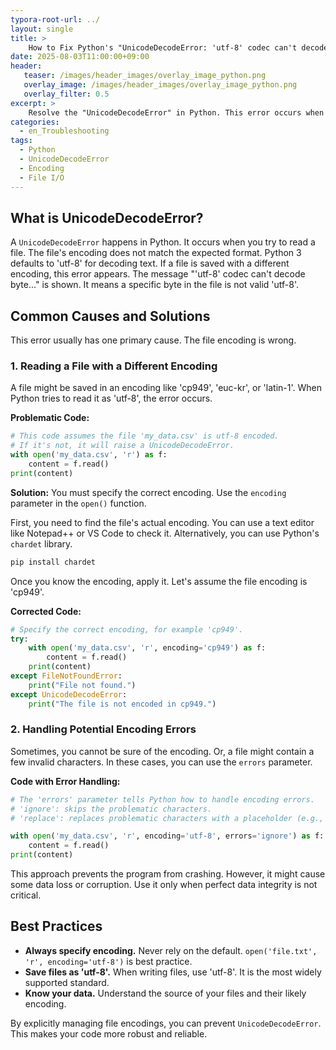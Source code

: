 ```yaml
---
typora-root-url: ../
layout: single
title: >
    How to Fix Python's "UnicodeDecodeError: 'utf-8' codec can't decode byte"
date: 2025-08-03T11:00:00+09:00
header:
   teaser: /images/header_images/overlay_image_python.png
   overlay_image: /images/header_images/overlay_image_python.png
   overlay_filter: 0.5
excerpt: >
    Resolve the "UnicodeDecodeError" in Python. This error occurs when reading a file with an encoding that doesn't match the default 'utf-8' codec.
categories:
  - en_Troubleshooting
tags:
  - Python
  - UnicodeDecodeError
  - Encoding
  - File I/O
---
```


## What is UnicodeDecodeError?

A `UnicodeDecodeError` happens in Python.
It occurs when you try to read a file.
The file's encoding does not match the expected format.
Python 3 defaults to 'utf-8' for decoding text.
If a file is saved with a different encoding, this error appears.
The message "'utf-8' codec can't decode byte..." is shown.
It means a specific byte in the file is not valid 'utf-8'.

## Common Causes and Solutions

This error usually has one primary cause. The file encoding is wrong.

### 1. Reading a File with a Different Encoding

A file might be saved in an encoding like 'cp949', 'euc-kr', or 'latin-1'.
When Python tries to read it as 'utf-8', the error occurs.

**Problematic Code:**
```python
# This code assumes the file 'my_data.csv' is utf-8 encoded.
# If it's not, it will raise a UnicodeDecodeError.
with open('my_data.csv', 'r') as f:
    content = f.read()
print(content)
```

**Solution:**
You must specify the correct encoding.
Use the `encoding` parameter in the `open()` function.

First, you need to find the file's actual encoding.
You can use a text editor like Notepad++ or VS Code to check it.
Alternatively, you can use Python's `chardet` library.

```bash
pip install chardet
```

Once you know the encoding, apply it.
Let's assume the file encoding is 'cp949'.

**Corrected Code:**
```python
# Specify the correct encoding, for example 'cp949'.
try:
    with open('my_data.csv', 'r', encoding='cp949') as f:
        content = f.read()
    print(content)
except FileNotFoundError:
    print("File not found.")
except UnicodeDecodeError:
    print("The file is not encoded in cp949.")
```

### 2. Handling Potential Encoding Errors

Sometimes, you cannot be sure of the encoding.
Or, a file might contain a few invalid characters.
In these cases, you can use the `errors` parameter.

**Code with Error Handling:**
```python
# The 'errors' parameter tells Python how to handle encoding errors.
# 'ignore': skips the problematic characters.
# 'replace': replaces problematic characters with a placeholder (e.g., '?').

with open('my_data.csv', 'r', encoding='utf-8', errors='ignore') as f:
    content = f.read()
print(content)
```
This approach prevents the program from crashing.
However, it might cause some data loss or corruption.
Use it only when perfect data integrity is not critical.

## Best Practices

- **Always specify encoding.** Never rely on the default. `open('file.txt', 'r', encoding='utf-8')` is best practice.
- **Save files as 'utf-8'.** When writing files, use 'utf-8'. It is the most widely supported standard.
- **Know your data.** Understand the source of your files and their likely encoding.

By explicitly managing file encodings, you can prevent `UnicodeDecodeError`. This makes your code more robust and reliable.
